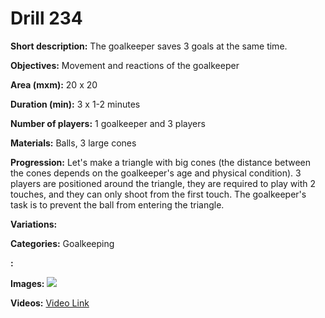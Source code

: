 # Drill 234

**Short description:**
The goalkeeper saves 3 goals at the same time.

**Objectives:**
Movement and reactions of the goalkeeper

**Area (mxm):**
20 x 20

**Duration (min):**
3 x 1-2 minutes

**Number of players:**
1 goalkeeper and 3 players

**Materials:**
Balls, 3 large cones

**Progression:**
Let's make a triangle with big cones (the distance between the cones depends on the goalkeeper's age and physical condition). 3 players are positioned around the triangle, they are required to play with 2 touches, and they can only shoot from the first touch. The goalkeeper's task is to prevent the ball from entering the triangle.

**Variations:**


**Categories:**
Goalkeeping

**:**


**Images:**
![](https://www.coachingfutsal.com/\images\7a6020c15bcb0d64050fbe98ba3c3edfb92aae2c174aaac3080a4f1f138e3c75a46d746e5de10a35fb042295a076d67357d81532fcda11f461ae7c9ad0fc92344db6df63cfcfb.png)

**Videos:**
[Video Link](https://www.youtube.com/embed/cGksVqoEx6U)

